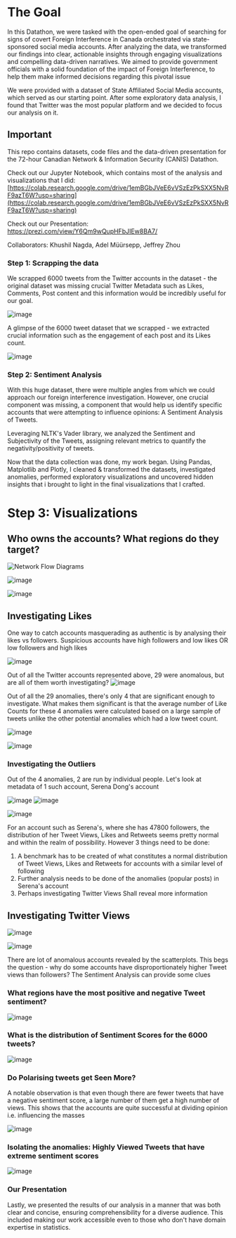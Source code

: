 # The Goal
In this Datathon, we were tasked with the open-ended goal of searching for signs of covert Foreign Interference in Canada orchestrated via state-sponsored social media accounts. After analyzing the data, we transformed our findings into clear, actionable insights through engaging visualizations and compelling data-driven narratives. We aimed to provide government officials with a solid foundation of the impact of Foreign Interference, to help them make informed decisions regarding this pivotal issue

We were provided with a dataset of State Affiliated Social Media accounts, which served as our starting point. After some exploratory data analysis, I found that Twitter was the most popular platform and we decided to focus our analysis on it. 

## Important

This repo contains datasets, code files and the data-driven presentation for the 72-hour Canadian Network & Information Security (CANIS) Datathon. 

Check out our Jupyter Notebook, which contains most of the analysis and visualizations that I did: [https://colab.research.google.com/drive/1emBGbJVeE6vVSzEzPkSXX5NvRF9azT6W?usp=sharing](https://colab.research.google.com/drive/1emBGbJVeE6vVSzEzPkSXX5NvRF9azT6W?usp=sharing)

Check out our Presentation: https://prezi.com/view/Y6Qm9wQupHFbJIEw8BA7/

Collaborators: Khushil Nagda, Adel Müürsepp, Jeffrey Zhou

### Step 1: Scrapping the data

We scrapped 6000 tweets from the Twitter accounts in the dataset - the original dataset was missing crucial Twitter Metadata such as Likes, Comments, Post content and this information would be incredibly useful for our goal.

![image](https://github.com/khushil-sketch/Canadian-Information-Security-Datathon/assets/52947378/8ac41054-1811-4fb3-9d1b-257410c44ae5)

A glimpse of the 6000 tweet dataset that we scrapped - we extracted crucial information such as the engagement of each post and its Likes count.

![image](https://github.com/khushil-sketch/CANIS-Data-Visualization-Foreign-Interference-Hackathon/assets/52947378/c66c1dbf-c6e2-43a3-9e53-37f31594dd51)


### Step 2: Sentiment Analysis 

With this huge dataset, there were multiple angles from which we could approach our foreign interference investigation. However, one crucial component was missing, a component that would help us identify specific accounts that were attempting to influence opinions: A Sentiment Analysis of Tweets.

Leveraging NLTK's Vader library, we analyzed the Sentiment and Subjectivity of the Tweets, assigning relevant metrics to quantify the negativity/positivity of tweets.

Now that the data collection was done, my work began. Using Pandas, Matplotlib and Plotly, I cleaned & transformed the datasets, investigated anomalies, performed exploratory visualizations and uncovered hidden insights that i brought to light in the final visualizations that I crafted.

# Step 3: Visualizations

## Who owns the accounts? What regions do they target?

![Network Flow Diagrams](https://github.com/khushil-sketch/Canadian-Information-Security-Datathon/assets/52947378/ed7d6378-4dd5-4106-9e32-b6f79e55fc1a)

![image](https://github.com/khushil-sketch/Canadian-Information-Security-Datathon/assets/52947378/4023b9a3-289b-4738-b44f-9c15fd4aafd8)

![image](https://github.com/khushil-sketch/CANIS-Data-Visualization-Foreign-Interference-Hackathon/assets/52947378/5e101658-9f2e-4072-bdb1-2fe2fa8276e5)

## Investigating Likes
One way to catch accounts masquerading as authentic is by analysing their likes vs followers. Suspicious accounts have high followers and low likes OR low followers and high likes

![image](https://github.com/khushil-sketch/Canadian-Information-Security-Datathon/assets/52947378/dca6905c-00c9-420f-8153-8df4c0c68a38)

Out of all the Twitter accounts represented above, 29 were anomalous, but are all of them worth investigating?
![image](https://github.com/khushil-sketch/Canadian-Information-Security-Datathon/assets/52947378/e5f7ebf5-5793-48bb-8237-e1b6bfc399e9)

Out of all the 29 anomalies, there's only 4 that are significant enough to investigate.
What makes them significant is that the average number of Like Counts for these 4 anomalies were calculated based on a large sample of tweets unlike the other potential anomalies which had a low tweet count.

![image](https://github.com/khushil-sketch/Canadian-Information-Security-Datathon/assets/52947378/713b07c7-1cea-4caf-b82a-42c143f8594d)

![image](https://github.com/khushil-sketch/Canadian-Information-Security-Datathon/assets/52947378/a342060f-ee19-44a4-bb18-7dcdb9acf959)

### Investigating the Outliers

Out of the 4 anomalies, 2 are run by individual people. Let's look at metadata of 1 such account, Serena Dong's account

![image](https://github.com/khushil-sketch/Canadian-Information-Security-Datathon/assets/52947378/ce9a3824-4fe8-4d80-a092-c0b91d6fd14a)
![image](https://github.com/khushil-sketch/Canadian-Information-Security-Datathon/assets/52947378/4dd0b682-f39d-4b14-8b1e-f89ad9bdac2c)

![image](https://github.com/khushil-sketch/Canadian-Information-Security-Datathon/assets/52947378/e28288d8-2203-4e76-93f8-320ba314d7a9)

For an account such as Serena's, where she has 47800 followers, the distribution of her Tweet Views, Likes and Retweets seems pretty normal and within the realm of possibility. 
However 3 things need to be done:
1. A benchmark has to be created of what constitutes a normal distribution of Tweet Views, Likes and Retweets for accounts with a similar level of following
2. Further analysis needs to be done of the anomalies (popular posts) in Serena's account
3. Perhaps investigating Twitter Views Shall reveal more information

## Investigating Twitter Views

![image](https://github.com/khushil-sketch/Canadian-Information-Security-Datathon/assets/52947378/e83237f3-907f-4d18-883d-984c53f01ac5)

![image](https://github.com/khushil-sketch/Canadian-Information-Security-Datathon/assets/52947378/31ebfd1d-53a6-48db-8954-06416c535472) 

There are lot of anomalous accounts revealed by the scatterplots. This begs the question - why do some accounts have disproportionately higher Tweet views than followers? The Sentiment Analysis can provide some clues

### What regions have the most positive and negative Tweet sentiment?

![image](https://github.com/khushil-sketch/Canadian-Information-Security-Datathon/assets/52947378/de4a3167-2937-4fd2-951c-e5d4c00ff893)

### What is the distribution of Sentiment Scores for the 6000 tweets?

![image](https://github.com/khushil-sketch/Canadian-Information-Security-Datathon/assets/52947378/fd30d2d6-8f1a-424d-9afd-927b3b410d62)

### Do Polarising tweets get Seen More?
A notable observation is that even though there are fewer tweets that have a negative sentiment score, a large number of them get a high number of views.
This shows that the accounts are quite successful at dividing opinion i.e. influencing the masses 

![image](https://github.com/khushil-sketch/Canadian-Information-Security-Datathon/assets/52947378/f503847f-2acc-4b58-8359-8c4a6195c167)

### Isolating the anomalies: Highly Viewed Tweets that have extreme sentiment scores

![image](https://github.com/khushil-sketch/Canadian-Information-Security-Datathon/assets/52947378/774cbfdc-71f5-461a-a5b2-248c755636cf)


### Our Presentation

Lastly, we presented the results of our analysis in a manner that was both clear and concise, ensuring comprehensibility for a diverse audience. This included making our work accessible even to those who don't have domain expertise in statistics.

